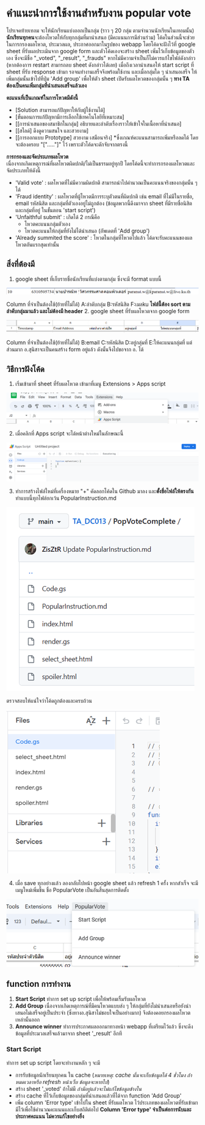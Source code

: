 # คำแนะนำการใช้งานสำหรับงาน popular vote
  โปรเจคท้ายเทอม จะให้นักเรียนแบ่งออกเป็นกลุ่ม (ราว ๆ 20 กลุ่ม ตามจำนวนนักเรียนในเทอมนั้น) **นักเรียนทุกคน**จะต้องโหวตให้กับทุกกลุ่มที่มานำเสนอ (มีคะแนนการมีส่วนร่วม) โค้ดในส่วนนี้จะช่วยในการกรองผลโหวต, ประมวลผล, ประกาศออกมาในรูปของ webapp โดยโค้ดจะฝังไว้ที่ google sheet ที่รับผลประเมินจาก google form และตัวโค้ดเองจะสร้าง sheet เพิ่มไว้เก็บข้อมูลของตัวเอง ซึ่งจะมีชื่อ "_voted", "_result", "_frauds" หากไม่มีความจำเป็นก็ไม่ควรแก้ไขไฟล์ดังกล่าว (หากต้องการ restart สามารถลบ sheet ดังกล่าวได้เลย)
  เมื่อถึงเวลานำเสนอให้ start script ที่ sheet ที่รับ response เข้ามา รอจนทำงานเสร็จจึงพร้อมใช้งาน และเมื่อกลุ่มใด ๆ นำเสนอเสร็จ ให้เพิ่มกลุ่มนั้นเข้าไปที่ปุ่ม 'Add group' เพื่อให้ตัว sheet เปิดรับผลโหวตของกลุ่มนั้น ๆ **ทาง TA ต้องเป็นคนเพิ่มกลุ่มที่นำเสนอเสร็จแล้วเอง**
  
  **คะแนนที่เป็นเกณฑ์ในการโหวตมีดังนี้**
- [Solution สามารถแก้ปัญหาให้กับผู้ใช้งานได้]
- [ขั้นตอนการแก้ปัญหามีการเลือกใช้เทคโนโลยีที่เหมาะสม]
- [[การนำเสนอของสมาชิกในกลุ่ม] อธิบายและลำดับเรื่องราวให้เข้าใจในเนื้อหาที่นำเสนอ]
- [[สไลด์] ดึงดูความสนใจ และสวยงาม]
- [[การออกแบบ Prototype] สวยงาม เสมือนจริง]
*ซึ่งเกณฑ์คะแนนสามารถเพิ่มหรือลดได้ โดยจะต้องครอบ "["....."]" ไว้ เพราะตัวโค้ดจะดักจับจากตรงนี้

 **การกรองและจัดประเภทผลโหวต**\
  เนื่องจากเกิดเหตุการณ์ที่ผลโหวตผิดปกติ/ไม่เป็นธรรมอยู่ทุกปี โดยโค้ดนี้จะทำการกรองผลโหวตและจัดประเภทให้ดังนี้
  - 'Valid vote' : ผลโหวตที่ไม่มีความผิดปกติ สามารถนำไปคำนวณเป็นคะแนนจริงของกลุ่มนั้น ๆ ได้
  - 'Fraud identity' : ผลโหวตที่ผู้โหวตมีการระบุตัวตนที่ผิดปกติ เช่น email ที่ไม่มีในรายชื่อ, email รหัสนิสิต และกลุ่มที่ตัวเองอยู่ไม่ถูกต้อง (ข้อมูลพวกนี้ดึงมาจาก sheet ที่มีรายชื่อนิสิตและกลุ่มที่อยู่ ในขั้นตอน 'start script')
  - 'Unfaithful submit' : เกิดได้ 2 กรณีคือ
     - โหวตคะแนนกลุ่มตัวเอง
     - โหวตคะแนนให้กลุ่มที่ยังไม่ได้นำเสนอ (อัพเดตที่ 'Add group')
  - 'Already summited the score' : โหวตในกลุ่มที่โหวตไปแล้ว โค้ดจะรับคะแนนของผลโหวตอันแรกสุดเท่านั้น


## สิ่งที่ต้องมี
1. google sheet ที่เก็บรายชื่อนักเรียนที่แบ่งตามกลุ่ม ซึ่งจะมี format แบบนี้

  ![stdname](./Asset/stdname.png)
  
  Column ที่จำเป็นต้องใช้(ย้ายที่ไม่ได้) A:ลำดับกลุ่ม B:รหัสนิสิต F:เมลku 
  **ไฟล์นี้ต้อง sort ตามลำดับกลุ่มมาแล้ว และไม่ต้องมี header**
2. google sheet ที่รับผลโหวตจาก google form

  ![response](./Asset/response.png)
  
  Column ที่จำเป็นต้องใช้(ย้ายที่ไม่ได้) B:email C:รหัสนิสิต D:อยู่กลุ่มที่ E:ให้คะแนนกลุ่มที่
  แต่ส่วนมาก อ.สุนิสาจะเป็นคนสร้าง form อยู่แล้ว ดังนั้นจึงไปขอจาก อ. ได้
  
## วิธีการฝังโค้ด
1. เริ่มเข้ามาที่ sheet ที่รับผลโหวต เข้ามาที่เมนู Extensions > Apps script

![setup](./Asset/setup.png)

2. เมื่อคลิกที่ Apps script จะได้หน้าต่างใหม่ในลักษณะนี้

![setup2](./Asset/setup2.png)

3. ทำการสร้างไฟล์ใหม่ที่เครื่องหมาย "+" คัดลอกโค้ดใน Github มาลง และ**ตั้งชื่อไฟล์ให้ตรงกัน** ทำแบบนี้ทุกไฟล์ยกเว้น PopularInstruction.md

![setup3](./Asset/setup3.png)

ตรวจสอบให้แน่ใจว่าโค้ดถูกต้องและครบถ้วน

![setup3.5](./Asset/setup3(2).png)

4. เมื่อ save ทุกอย่างแล้ว ลองกลับไปหน้า google sheet แล้ว refresh 1 ครั้ง หากสำเร็จ จะมีเมนูใหม่เพิ่มขึ้น ชื่อ PopularVote เป็นอันสิ้นสุดการติดตั้ง

![setup4](./Asset/setup4.png)

## function การทำงาน
  1. **Start Script** ทำการ set up script เพื่อให้พร้อมเรื่มรับผลโหวต
  2. **Add Group** เนื่องจากเกิดเหตุการณ์ที่มีคนโหวตแบบส่ง ๆ ให้กลุ่มที่ยังไม่นำเสนอหรือยังนำเสนอไม่เสร็จอยู่เป็นประจำ (ซึ่งทางอ.สุนิสาไม่ชอบใจเป็นอย่างมาก) จึงต้องคอยกรองผลโหวตเหล่านั้นออก
  3. **Announce winner** ทำการประกาศผลออกมาทางหน้า webapp ที่เตรียมไว้แล้ว ซึ่งจะดึงข้อมูลที่ประมวลเสร็จแล้วมาจาก sheet '_result' อีกที

### Start Script
  ทำการ set up script โดยจะทำงานหลัก ๆ จะมี
  - การรับข้อมูลนักเรียนทุกคน ใน cache (*หมายเหตุ: cache นั้นจะเก็บข้อมูลได้ 4 ชั่วโมง ถ้าหมดเวลาหรือ refresh หน้าเว็บ ข้อมูลจะหายไป*)
  - สร้าง sheet '_voted' ถ้าไม่มี *ถ้ามีอยู่แล้วจะไม่แก้ไขข้อมูลข้างใน*
  - สร้าง cache ที่ไว้เก็บข้อมูลของกลุ่มที่นำเสนอแล้วที่ได้จาก function 'Add Group'
  - เพิ่ม column 'Error type' เข้าไปใน sheet ที่รับผลโหวต ไว้ประเภทของผลโหวตที่รับเข้ามา มีไว้เพื่อใช้คำนวณคะแนนและเก็บสถิติต่อไป
    **Column 'Error type' จำเป็นต่อการนับและประกาศคะแนน ไม่ควรแก้ไขอย่างยิ่ง**

